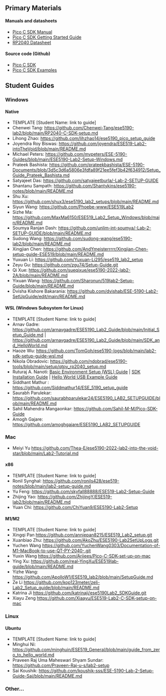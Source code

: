 ## Primary Materials
#### Manuals and datasheets
- [Pico C SDK Manual](https://datasheets.raspberrypi.com/pico/raspberry-pi-pico-c-sdk.pdf)
- [Pico C SDK Getting Started Guide](https://datasheets.raspberrypi.com/pico/getting-started-with-pico.pdf)
- [RP2040 Datasheet](https://datasheets.raspberrypi.com/rp2040/rp2040-datasheet.pdf)

#### Source code (Github)
- [Pico C SDK](https://github.com/raspberrypi/pico-sdk)
- [Pico C SDK Examples](https://github.com/raspberrypi/pico-examples)

## Student Guides

### Windows
#### Native
- TEMPLATE [Student Name: link to guide]
- Chenwei Tang: https://github.com/Chenwei-Tang/ese5190-lab2/blob/main/RP2040-C-SDK-setup.md
- Lihong Zhao: https://github.com/lihzhao14/ese5190_pico_setup_guide
- Joyendra Roy Biswas: https://github.com/joyendra/ESE519-Lab2-intoTheVoid/blob/main/README.md
- Michael Peters: https://github.com/mvpeters/ESE-5190-Guides/blob/main/ESE5190-Lab2-Setup-Windows.md
- Prateek Bashista: https://github.com/prateekbashista/ESE-5190-Documents/blob/3d5c3d6a5806e3fdfa89f21ee5fef3b42f634912/Setup_Guide_Prateek_Bashista.md
- Satyajeet Das: https://github.com/satyajeetburla/-Lab-2-SETUP-GUIDE
- Shantanu Sampath: https://github.com/Shantykins/ese5190-notes/blob/main/README.md
- Shu Xu: https://github.com/shux3/ese5190_lab2_setups/blob/main/README.md
- Siyun Wang: https://github.com/Phoebe-www/ESE519Lab2
- Sizhe Ma: https://github.com/MaxMa6150/ESE519_Lab2_Setup_Windows/blob/main/README.md
- Soumya Ranjan Dash: https://github.com/unlim-int-soumya/-Lab-2-SETUP-GUIDE/blob/main/README.md
- Sudong Wang: https://github.com/sudong-wang/ese5190-lab2/blob/main/README.md
- Xingjian Chen: https://github.com/AndYmeisterrrrr/Xingjian-Chen-setup-guide-ESE519/blob/main/README.md
- Yuxuan Li: https://github.com/Yuxuan-Li295/ese519_lab2_setup
- Zeyu Gu: https://github.com/zgu74/Setup-Guide.git
- Qi Xue: https://github.com/sueqixue/ese5190-2022-lab2-2A/blob/main/README.md
- Yixuan Wang: https://github.com/Sharonun/519lab2-Setup-Guide/blob/main/README.md
- Dvisha Kishore Bakarania: https://github.com/dvishab/ESE-5190-Lab2-SetUpGuide/edit/main/README.md
#### WSL (Windows Subsystem for Linux)
- TEMPLATE [Student Name: link to guide]
- Arnav Gadre: https://github.com/arnavgadre/ESE5190_Lab2_Guide/blob/main/Initial_Setup_Guide.md | https://github.com/arnavgadre/ESE5190_Lab2_Guide/blob/main/SDK_and_HelloWorld.md
- Haoze Wu: https://github.com/TomGoh/ese5190-logs/blob/main/lab2-sdk-setup-guide-wsl.md
- Nikola Obradovic: https://github.com/ndobrad/ese5190-tools/blob/main/setup/qtpy_rp2040_setup.md
- Ruturaj A. Nanoti: [Basic Environment Setup (WSL) Guide](https://github.com/Ruturajn/ESE5190-setup-guide/blob/main/Basic_Setup.md) | [SDK Installation Guide](https://github.com/Ruturajn/ESE5190-setup-guide/blob/main/SDK_Setup.md) | [Hello World USB Example Guide](https://github.com/Ruturajn/ESE5190-setup-guide/blob/main/Hello_World.md)
- Siddhant Mathur : https://github.com/Siddmathur14/ESE_5190_setup_guide
- Saurabh Parulekar: https://github.com/saurabhparulekar24/ESE5190_LAB2_SETUPGUIDE/blob/main/README.md
- Sahil Mahendra Mangaonkar: https://github.com/Sahil-M-M/Pico-SDK-Guide
- Amogh Gajare: https://github.com/amoghgajare/ESE5190_LAB2_SETUPGUIDE
### Mac
- Meiyi Yu https://github.com/Thea-E/ese5190-2022-lab2-into-the-void-star/blob/main/Lab2-Tutorial.md
#### x86
- TEMPLATE [Student Name: link to guide]
- Ronil Synghal: https://github.com/ronils428/ese519-notes/blob/main/lab2-setup-guide.md
- Yu Feng: https://github.com/skyfall88888/ESE519-Lab2-Setup-Guide
- Zhijing Yao: https://github.com/ZhijingY/ESE519-lab2/blob/main/README.md
- Yuan Chi: https://github.com/ChiYuan9/ESE5190-Lab2-Setup

#### M1/M2
- TEMPLATE [Student Name: link to guide]
- Xingqi Pan https://github.com/anniepan8215/ESE519_Lab2_setup.git
- Xuanbiao Zhu: https://github.com/AkoZhu/ESE5190-Lab2SetUpLogs.git
- Yuchen Wang https://github.com/YuchenWang0303/Documentation-of-M1-MacBook-to-use-QT-PY-2040-.git
- Yuxin Wang https://github.com/Ariiees/Pico-C-SDK-set-up-on-mac
- Ying Xu: https://github.com/real-YingXu/ESE519lab-guide/blob/main/README.md
- Yizhe Wang: https://github.com/ApolloW1/ESE519_lab2/blob/main/SetupGuide.md
- Ze Li https://github.com/kop123meter/zeli-Lab2_Setup_guide/blob/main/README.md
- Katrina Ji https://github.com/katrinaji/ese5190Lab2_SDKGuide.git
- Xiayu Zeng https://github.com/Xiaayu/ESE519-Lab2-C-SDK-setup-on-mac
### Linux
#### Ubuntu
- TEMPLATE [Student Name: link to guide]
- Minghui Ni: https://github.com/minghuin/ESE519_General/blob/main/guide_from_zero_to_hello_world.md
- Praveen Raj Uma Maheswari Shyam Sundar: https://github.com/Praveen-Raj-u-s/lab2-setup
- Sai Koushik: https://github.com/koushik-sss/ESE-5190-Lab-2-Setup-Guide-Sai/blob/main/README.md
### Other...

